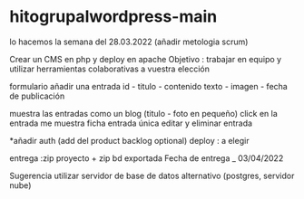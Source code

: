 # hitogrupalwordpress-main
lo hacemos la semana del 28.03.2022 (añadir metologia scrum)


Crear un CMS en php y deploy en apache
Objetivo : trabajar en equipo y utilizar herramientas colaborativas a vuestra elección

formulario añadir una entrada
id - titulo - contenido texto - imagen - fecha de publicación

muestra las entradas como un blog (titulo - foto en pequeño)
click en la entrada me muestra ficha entrada única
editar y eliminar entrada

*añadir auth (add del product backlog optional)
deploy : a elegir

entrega :zip proyecto + zip bd exportada
Fecha de entrega _ 03/04/2022

Sugerencia
utilizar servidor de base de datos alternativo (postgres, servidor nube)
